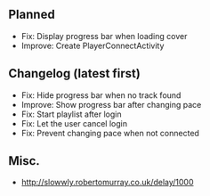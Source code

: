 ## Planned

- Fix: Display progress bar when loading cover
- Improve: Create PlayerConnectActivity

## Changelog (latest first)

- Fix: Hide progress bar when no track found
- Improve: Show progress bar after changing pace
- Fix: Start playlist after login
- Fix: Let the user cancel login
- Fix: Prevent changing pace when not connected

## Misc.

- http://slowwly.robertomurray.co.uk/delay/1000
